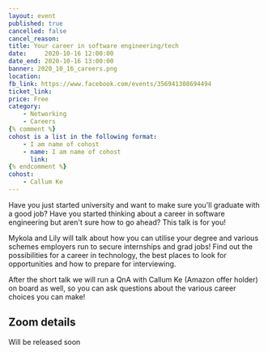 ```yaml
---
layout: event
published: true
cancelled: false
cancel_reason:
title: Your career in software engineering/tech
date:     2020-10-16 12:00:00
date_end: 2020-10-16 13:00:00
banner: 2020_10_16_careers.png
location: 
fb_link: https://www.facebook.com/events/356941308694494
ticket_link:
price: Free
category:
    - Networking
    - Careers
{% comment %}
cohost is a list in the following format:
    - I am name of cohost
    - name: I am name of cohost
      link: 
{% endcomment %}
cohost:
    - Callum Ke
---
```


Have you just started university and want to make sure you'll graduate with a good job? Have you started thinking about a career in software engineering but aren't sure how to go ahead? This talk is for you!

Mykola and Lily will talk about how you can utilise your degree and various schemes employers run to secure internships and grad jobs! Find out the possibilities for a career in technology, the best places to look for opportunities and how to prepare for interviewing.

After the short talk we will run a QnA with Callum Ke (Amazon offer holder) on board as well, so you can ask questions about the various career choices you can make!

## Zoom details

Will be released soon
